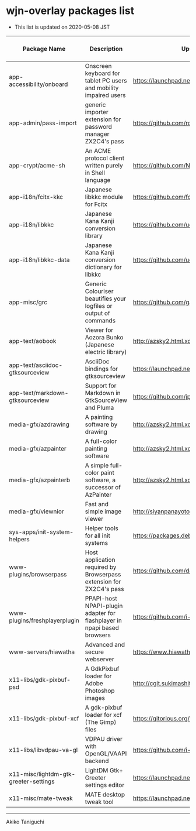 wjn-overlay packages list
========

- This list is updated on 2020-05-08 JST

| Package Name | Description | Upstream Website | This Overlay Only | Note |
| ---- | ---- | ---- | ---- | ---- |
| app-accessibility/onboard | Onscreen keyboard for tablet PC users and mobility impaired users | <https://launchpad.net/onboard> | o | |
| app-admin/pass-import | generic importer extension for password manager ZX2C4's pass | <https://github.com/roddhjav/pass-import> | o | |
| app-crypt/acme-sh | An ACME protocol client written purely in Shell language | <https://github.com/Neilpang/acme.sh> | - | Fix paths and etc. |
| app-i18n/fcitx-kkc | Japanese libkkc module for Fcitx | <https://github.com/fcitx/fcitx-kkc> | o | |
| app-i18n/libkkc | Japanese Kana Kanji conversion library | <https://github.com/ueno/libkkc> | o | |
| app-i18n/libkkc-data | Japanese Kana Kanji conversion dictionary for libkkc | <https://github.com/ueno/libkkc> | o | |
| app-misc/grc |  Generic Colouriser beautifies your logfiles or output of commands | <https://github.com/garabik/grc> | - | newer and dev ver. |
| app-text/aobook | Viewer for Aozora Bunko (Japanese electric library) | <http://azsky2.html.xdomain.jp/linux/aobook/index.html> | o | |
| app-text/asciidoc-gtksourceview | AsciiDoc bindings for gtksourceview | <https://launchpad.net/asciidoc-gtk-highlight> | o | |
| app-text/markdown-gtksourceview | Support for Markdown in GtkSourceView and Pluma | <https://github.com/jpfleury/gedit-markdown> | o | |
| media-gfx/azdrawing | A painting software by drawing | <http://azsky2.html.xdomain.jp/soft/azdrawing.html> | o | |
| media-gfx/azpainter | A full-color painting software | <http://azsky2.html.xdomain.jp/linux/azpainter/> | o | |
| media-gfx/azpainterb | A simple full-color paint software, a successor of AzPainter | <http://azsky2.html.xdomain.jp/> | o | |
| media-gfx/viewnior | Fast and simple image viewer | <http://siyanpanayotov.com/project/viewnior/> | - | newer ver. |
| sys-apps/init-system-helpers | Helper tools for all init systems | <https://packages.debian.org/sid/init-system-helpers> | - | Newer ver. |
| www-plugins/browserpass | Host application required by Browserpass extension for ZX2C4's pass | <https://github.com/dannyvankooten/browserpass> | - | |
| www-plugins/freshplayerplugin | PPAPI-host NPAPI-plugin adapter for flashplayer in npapi based browsers | <https://github.com/i-rinat/freshplayerplugin> | - | dev ver. |
| www-servers/hiawatha | Advanced and secure webserver | <https://www.hiawatha-webserver.org/> | o | gentoo repo retired |
| x11-libs/gdk-pixbuf-psd | A GdkPixbuf loader for Adobe Photoshop images | <http://cgit.sukimashita.com/gdk-pixbuf-psd.git/> | o | **UPSTEAM seems to be UNMAINTAINED**  |
| x11-libs/gdk-pixbuf-xcf | A gdk-pixbuf loader for xcf (The Gimp) files | <https://gitorious.org/xcf-pixbuf-loader/> | o | **UPSTREAM is NOT ALIVE** |
| x11-libs/libvdpau-va-gl | VDPAU driver with OpenGL/VAAPI backend | <https://github.com/i-rinat/libvdpau-va-gl> | o | |
| x11-misc/lightdm-gtk-greeter-settings | LightDM Gtk+ Greeter settings editor | <https://launchpad.net/lightdm-gtk-greeter-settings> | o | |
| x11-misc/mate-tweak | MATE desktop tweak tool | <https://launchpad.net/ubuntu/+source/mate-tweak> | o | |

----
Akiko Taniguchi

